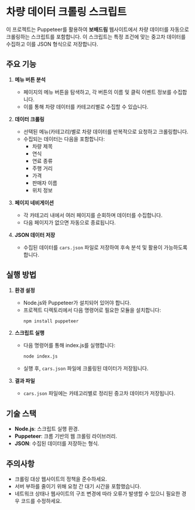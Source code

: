 # 차량 데이터 크롤링 스크립트

이 프로젝트는 Puppeteer를 활용하여 **보배드림** 웹사이트에서 차량 데이터를 자동으로 크롤링하는 스크립트를 포함합니다. 이 스크립트는 특정 조건에 맞는 중고차 데이터를 수집하고 이를 JSON 형식으로 저장합니다.

## 주요 기능

1. **메뉴 버튼 분석**

   - 페이지의 메뉴 버튼을 탐색하고, 각 버튼의 이름 및 클릭 이벤트 정보를 수집합니다.
   - 이를 통해 차량 데이터를 카테고리별로 수집할 수 있습니다.

2. **데이터 크롤링**

   - 선택된 메뉴(카테고리)별로 차량 데이터를 반복적으로 요청하고 크롤링합니다.
   - 수집되는 데이터는 다음을 포함합니다:
     - 차량 제목
     - 연식
     - 연료 종류
     - 주행 거리
     - 가격
     - 판매자 이름
     - 위치 정보

3. **페이지 네비게이션**

   - 각 카테고리 내에서 여러 페이지를 순회하며 데이터를 수집합니다.
   - 다음 페이지가 없으면 자동으로 종료됩니다.

4. **JSON 데이터 저장**
   - 수집된 데이터를 `cars.json` 파일로 저장하여 후속 분석 및 활용이 가능하도록 합니다.

## 실행 방법

1. **환경 설정**

   - Node.js와 Puppeteer가 설치되어 있어야 합니다.
   - 프로젝트 디렉토리에서 다음 명령어로 필요한 모듈을 설치합니다:
     ```bash
     npm install puppeteer
     ```

2. **스크립트 실행**

   - 다음 명령어를 통해 index.js를 실행합니다:
     ```bash
     node index.js
     ```
   - 실행 후, `cars.json` 파일에 크롤링된 데이터가 저장됩니다.

3. **결과 파일**
   - `cars.json` 파일에는 카테고리별로 정리된 중고차 데이터가 저장됩니다.

## 기술 스택

- **Node.js**: 스크립트 실행 환경.
- **Puppeteer**: 크롬 기반의 웹 크롤링 라이브러리.
- **JSON**: 수집된 데이터를 저장하는 형식.

## 주의사항

- 크롤링 대상 웹사이트의 정책을 준수하세요.
- 서버 부하를 줄이기 위해 요청 간 대기 시간을 포함했습니다.
- 네트워크 상태나 웹사이트의 구조 변경에 따라 오류가 발생할 수 있으니 필요한 경우 코드를 수정하세요.

